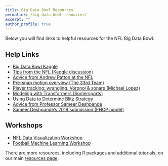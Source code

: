 ```yaml
---
title: Big Data Bowl Resources
permalink: /big-data-bowl-resources/
excerpt: ""
author_profile: true
---
```


Below you will find links to helpful resources for the NFL Big Data Bowl.

## Help Links

- [Big Data Bowl Kaggle](https://www.kaggle.com/competitions/nfl-big-data-bowl-2025)
- [Tips from the NFL (Kaggle discussion)](https://www.kaggle.com/competitions/nfl-big-data-bowl-2025/discussion/539921)
- [Advice from Andrew Patton at the NFL](https://x.com/anpatt7/status/1746209633562443948)
- [Pre-snap motion overview (The 33rd Team)](https://www.the33rdteam.com/how-and-why-nfl-offenses-use-pre-snap-motion/)
- [Player tracking: wrangling, Voronoi & sonars (Michael Lopez)](https://www.kaggle.com/code/statsbymichaellopez/nfl-tracking-wrangling-voronoi-and-sonars)
- [Modeling with Transformers (Sumersports)](https://www.kaggle.com/code/pvabish/modeling-with-transformers-by-sumersports)
- [Using Data to Determine Blitz Strategy](https://www.kaggle.com/code/dominicborsani/using-data-to-determine-blitz-strategy/notebook)
- [Advice from Professor Sameer Deshpande](/2024/11/07/11-07-24-meeting/)
- [Sameer Deshpande’s 2019 submission (EHCP model)](https://skdeshpande91.github.io/publications/2019-10-27-ehcp)

## Workshops

- [NFL Data Visualization Workshop](/2023/10/25/nfl-data-visualization-workshop/)
- [Football Machine Learning Workshop](/2024/09/24/football-machine-learning-workshop/)

There are more resources, including R packages and additional tutorials, on our main [resources page](/resources/).
